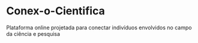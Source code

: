 # Conex-o-Cientifica
Plataforma online projetada para conectar indivíduos envolvidos no campo da ciência e pesquisa
